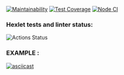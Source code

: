 [![Maintainability](https://api.codeclimate.com/v1/badges/099d6254d37dbb3e28a2/maintainability)](https://codeclimate.com/github/Foppp/frontend-project-lvl2/maintainability)   [![Test Coverage](https://api.codeclimate.com/v1/badges/099d6254d37dbb3e28a2/test_coverage)](https://codeclimate.com/github/Foppp/frontend-project-lvl2/test_coverage)   [![Node CI](https://github.com/Foppp/frontend-project-lvl2/workflows/Node%20CI/badge.svg)](https://github.com/Foppp/frontend-project-lvl2/actions)

### Hexlet tests and linter status:
![Actions Status](/workflows/hexlet-check/badge.svg)

### EXAMPLE :

[![asciicast](https://asciinema.org/a/sH0XwJ9RHJmDJ3HKr3mVWXNDy.svg)](https://asciinema.org/a/sH0XwJ9RHJmDJ3HKr3mVWXNDy)
